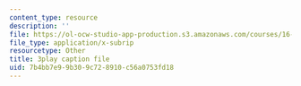 ```yaml
---
content_type: resource
description: ''
file: https://ol-ocw-studio-app-production.s3.amazonaws.com/courses/16-90-computational-methods-in-aerospace-engineering-spring-2014/7b4bb7e99b309c728910c56a0753fd18_A-qap-PTmgo.srt
file_type: application/x-subrip
resourcetype: Other
title: 3play caption file
uid: 7b4bb7e9-9b30-9c72-8910-c56a0753fd18
---
```

